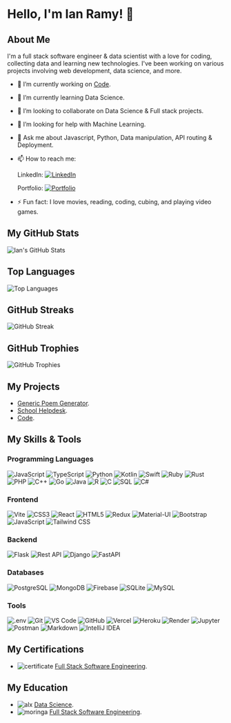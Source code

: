 # Hello, I'm Ian Ramy! 👋

## About Me

I'm a full stack software engineer & data scientist with a love for coding, collecting data and learning new technologies. I've been working on various projects involving web development, data science, and more.

- 🔭 I’m currently working on [Code](https://github.com/ianramy/code).
- 🌱 I’m currently learning Data Science.
- 👯 I’m looking to collaborate on Data Science & Full stack projects.
- 🤔 I’m looking for help with Machine Learning.
- 💬 Ask me about Javascript, Python, Data manipulation, API routing & Deployment.
- 📫 How to reach me:

  LinkedIn: [![LinkedIn](https://img.shields.io/badge/LinkedIn-0077B5?style=for-the-badge&logo=linkedin&logoColor=white)](https://www.linkedin.com/in/ian-ramy)

    Portfolio: [![Portfolio](https://img.shields.io/badge/Portfolio-0077B5?style=for-the-badge&logo=profile&logoColor=black)](https://ianramy.co.ke/)
- ⚡ Fun fact: I love movies, reading, coding, cubing, and playing video games.

## My GitHub Stats

![Ian's GitHub Stats](https://github-readme-stats.vercel.app/api?username=ianramy&show_icons=true&theme=radical&hide_border=true)

## Top Languages

![Top Languages](https://github-readme-stats.vercel.app/api/top-langs/?username=ianramy&layout=compact&theme=radical&hide_border=true)

## GitHub Streaks

![GitHub Streak](https://streak-stats.demolab.com?user=ianramy&theme=radical&hide_border=true)

## GitHub Trophies

![GitHub Trophies](https://github-profile-trophy.vercel.app/?username=ianramy&theme=radical&margin-w=15&margin-h=15)

## My Projects

- [Generic Poem Generator](https://ianramy.github.io/Poem).
- [School Helpdesk](https://moringa-helpdesk.onrender.com).
- [Code](https://github.com/ianramy/code).

## My Skills & Tools

### Programming Languages

![JavaScript](https://img.shields.io/badge/JavaScript-F7DF1E?style=for-the-badge&logo=javascript&logoColor=black)
![TypeScript](https://img.shields.io/badge/TypeScript-3178C6?style=for-the-badge&logo=typescript&logoColor=white)
![Python](https://img.shields.io/badge/Python-3776AB?style=for-the-badge&logo=python&logoColor=white)
![Kotlin](https://img.shields.io/badge/Kotlin-0095D5?style=for-the-badge&logo=kotlin&logoColor=white)
![Swift](https://img.shields.io/badge/Swift-FA7343?style=for-the-badge&logo=swift&logoColor=white)
![Ruby](https://img.shields.io/badge/Ruby-CC342D?style=for-the-badge&logo=ruby&logoColor=white)
![Rust](https://img.shields.io/badge/Rust-000000?style=for-the-badge&logo=rust&logoColor=white)
![PHP](https://img.shields.io/badge/PHP-777BB4?style=for-the-badge&logo=php&logoColor=white)
![C++](https://img.shields.io/badge/C++-00599C?style=for-the-badge&logo=c%2B%2B&logoColor=white)
![Go](https://img.shields.io/badge/Go-00ADD8?style=for-the-badge&logo=go&logoColor=white)
![Java](https://img.shields.io/badge/Java-007396?style=for-the-badge&logo=java&logoColor=white)
![R](https://img.shields.io/badge/R-276DC3?style=for-the-badge&logo=r&logoColor=white)
![C](https://img.shields.io/badge/C-00599C?style=for-the-badge&logo=c&logoColor=white)
![SQL](https://img.shields.io/badge/SQL-4479A1?style=for-the-badge&logo=sql&logoColor=white)
![C#](https://img.shields.io/badge/C%23-239120?style=for-the-badge&logo=c-sharp&logoColor=white)

### Frontend

![Vite](https://img.shields.io/badge/Vite-646CFF?style=for-the-badge&logo=vite&logoColor=white)
![CSS3](https://img.shields.io/badge/CSS3-1572B6?style=for-the-badge&logo=css3&logoColor=white)
![React](https://img.shields.io/badge/React-61DAFB?style=for-the-badge&logo=react&logoColor=black)
![HTML5](https://img.shields.io/badge/HTML5-E34F26?style=for-the-badge&logo=html5&logoColor=white)
![Redux](https://img.shields.io/badge/Redux-764ABC?style=for-the-badge&logo=redux&logoColor=white)
![Material-UI](https://img.shields.io/badge/Material--UI-0081CB?style=for-the-badge&logo=material-ui&logoColor=white)
![Bootstrap](https://img.shields.io/badge/Bootstrap-7952B3?style=for-the-badge&logo=bootstrap&logoColor=white)
![JavaScript](https://img.shields.io/badge/JavaScript-F7DF1E?style=for-the-badge&logo=javascript&logoColor=black)
![Tailwind CSS](https://img.shields.io/badge/Tailwind_CSS-38B2AC?style=for-the-badge&logo=tailwind-css&logoColor=white)

### Backend

![Flask](https://img.shields.io/badge/Flask-000000?style=for-the-badge&logo=flask&logoColor=white)
![Rest API](https://img.shields.io/badge/REST_API-000000?style=for-the-badge&logo=rest&logoColor=white)
![Django](https://img.shields.io/badge/Django-092E20?style=for-the-badge&logo=django&logoColor=white)
![FastAPI](https://img.shields.io/badge/FastAPI-009688?style=for-the-badge&logo=fastapi&logoColor=white)

### Databases

![PostgreSQL](https://img.shields.io/badge/PostgreSQL-336791?style=for-the-badge&logo=postgresql&logoColor=white)
![MongoDB](https://img.shields.io/badge/MongoDB-47A248?style=for-the-badge&logo=mongodb&logoColor=white)
![Firebase](https://img.shields.io/badge/Firebase-FFCA28?style=for-the-badge&logo=firebase&logoColor=white)
![SQLite](https://img.shields.io/badge/SQLite-003B57?style=for-the-badge&logo=sqlite&logoColor=white)
![MySQL](https://img.shields.io/badge/MySQL-4479A1?style=for-the-badge&logo=mysql&logoColor=white)

### Tools

![.env](https://img.shields.io/badge/.env-000000?style=for-the-badge&logo=env&logoColor=white)
![Git](https://img.shields.io/badge/Git-F05032?style=for-the-badge&logo=git&logoColor=white)
![VS Code](https://img.shields.io/badge/VS_Code-007ACC?style=for-the-badge&logo=visual-studio-code&logoColor=white)
![GitHub](https://img.shields.io/badge/GitHub-181717?style=for-the-badge&logo=github&logoColor=white)
![Vercel](https://img.shields.io/badge/Vercel-000000?style=for-the-badge&logo=vercel&logoColor=white)
![Heroku](https://img.shields.io/badge/Heroku-430098?style=for-the-badge&logo=heroku&logoColor=white)
![Render](https://img.shields.io/badge/Render-333?style=for-the-badge&logo=render&logoColor=white)
![Jupyter](https://img.shields.io/badge/Jupyter-F37626?style=for-the-badge&logo=jupyter&logoColor=white)
![Postman](https://img.shields.io/badge/Postman-FF6C37?style=for-the-badge&logo=postman&logoColor=white)
![Markdown](https://img.shields.io/badge/Markdown-000000?style=for-the-badge&logo=markdown&logoColor=white)
![IntelliJ IDEA](https://img.shields.io/badge/IntelliJ_IDEA-000000?style=for-the-badge&logo=intellij-idea&logoColor=white)

## My Certifications

- ![certificate](https://img.shields.io/badge/Certificate-000000?style=for-the-badge&logo=certificate&logoColor=white) [Full Stack Software Engineering](https://moringa.my.salesforce-sites.com/certificateStatus?id=a0PQ200000D8ORE).

## My Education

- ![alx](https://img.shields.io/badge/ALX-000000?style=for-the-badge&logo=alx&logoColor=white)  [Data Science](https://www.alxafrica.com/).
- ![moringa](https://img.shields.io/badge/Moringa-000000?style=for-the-badge&logo=moringa&logoColor=white)  [Full Stack Software Engineering](https://moringaschool.com/).
